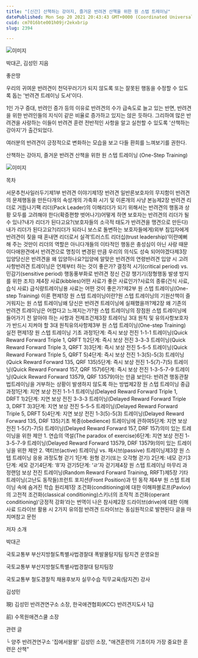 ```yaml
---
title: "[신간] 산책하는 강아지, 즐거운 반려견 산책을 위한 원 스텝 트레이닝"
datePublished: Mon Sep 20 2021 20:43:43 GMT+0000 (Coordinated Universal Time)
cuid: cm7016bte001h09jr2ekxbrip
slug: 2394

---
```



![이미지](https://cdn.hashnode.com/res/hashnode/image/upload/v1739251057550/18e7d018-63d6-4b4d-bf1b-05e377703545.jpeg)

박대곤, 김성민 지음

좋은땅

우리의 귀여운 반려견이 천덕꾸러기가 되지 않도록 또는 잘못된 행동을 수정할 수 있도록 돕는 '반려견 트레이닝 도서'이다.

1인 가구 증대, 반려인 증가 등의 이유로 반려견의 수가 급속도로 늘고 있는 반면, 반려견을 위한 반려인들의 지식이 같은 비율로 증가하고 있지는 않은 듯하다. 그리하여 많은 반려견을 사랑하는 이들이 반려견 훈련 전반적인 사항을 알고 실천할 수 있도록 '산책하는 강아지'가 출간되었다.

여러분의 반려견이 긍정적으로 변화하는 모습을 보고 다들 환희를 느껴보기를 권한다.

산책하는 강아지, 즐거운 반려견 산책을 위한 원 스텝 트레이닝 (One-Step Training)

![이미지](https://cdn.hashnode.com/res/hashnode/image/upload/v1739251059593/5b04585c-9fb5-46e2-9104-6bcc1e13541f.jpeg)

목차

서문추천사일러두기제1부 반려견 이야기제1장 반려견 일반론보호자의 무지함이 반려견의 문제행동을 만든다개의 속성개의 가축화 시기 및 이론개의 사냥 본능제2장 반려견 리더로 거듭나기팩 리더(Pack Leader)의 이해리더가 되기 위해서는 반려견의 행동과 상황 모두를 고려해야 한다(확증편향 벗어나기)어떻게 하면 보호자는 반려견의 리더가 될 수 있나?내가 리더가 된다고요?(보호자들의 소극적 태도가 반려견을 맹견으로 만든다)내가 리더가 된다고요?(리더가 되라니 보스로 돌변하는 보호자들에게)외부 침입자에게 반려견이 짖을 때 혼내면 리더로서 실격‘트러스트 리더십(trust leadership)’이란예뻐해 주는 것만이 리더의 역할은 아니다개들의 이타적인 행동은 충성심이 아닌 사랑 때문이다애완견에서 반려견으로 명칭이 변경된 만큼 우리의 의식도 성숙 되어야겠다제3장 입양당신은 반려견을 왜 입양하나요?입양에 알맞은 반려견의 연령반려견 입양 시 고려사항반려견 트레이닝은 언제부터 하는 것이 좋은가? 결정적 시기(critical period) vs. 민감기(sensitive period) 행동풍부화로 반려견 정신 건강 챙기기(정형행동 발생 방지를 위한 조치) 제4장 사료(kibbles)어떤 사료가 좋은 사료인가?사료의 종류(건식 사료, 습식 사료) 급식량트레이닝용 사료는 어떤 것이 좋은가?제2부 원 스텝 트레이닝(One-step Training) 이론 편제1장 원 스텝 트레이닝이란?원 스텝 트레이닝의 기원산책이 즐거워지는 원 스텝 트레이닝왜 당신은 반려견 트레이닝에 실패했을까?제2장 왜 기존의 반려견 트레이닝은 어렵다고 느껴지는가?원 스텝 트레이닝의 장점원 스텝 트레이닝에 들어가기 전 알아야 하는 사항과 전제조건제3장 트레이닝 3대 원칙 및 유의사항보호자가 반드시 지켜야 할 3대 원칙유의사항제3부 원 스텝 트레이닝(One-step Training) 실전 편제1장 원 스텝 트레이닝 기초 과정1단계: 즉시 보상 전진 1-1-1 트레이닝(Quick Reward Forward Triple 1, QRFT 1)2단계: 즉시 보상 전진 3-3-3 트레이닝(Quick Reward Forward Triple 3, QRFT 3)3단계: 즉시 보상 전진 5-5-5 트레이닝(Quick Reward Forward Triple 5, QRFT 5)4단계: 즉시 보상 전진 1-3(5)-5(3) 트레이닝(Quick Reward Forward 135, QRF 135)5단계: 즉시 보상 전진 1-5(7)-7(5) 트레이닝(Quick Reward Forward 157, QRF 157)6단계: 즉시 보상 전진 1-3-5-7-9 트레이닝(Quick Reward Forward 13579, QRF 13579)아는 만큼 보인다: 반려견 행동관찰법트레이닝을 거부하는 상황이 발생하지 않도록 하는 방법제2장 원 스텝 트레이닝 중급 과정1단계: 지연 보상 전진 1-1-1 트레이닝(Delayed Reward Forward Triple 1, DRFT 1)2단계: 지연 보상 전진 3-3-3 트레이닝(Delayed Reward Forward Triple 3, DRFT 3)3단계: 지연 보상 전진 5-5-5 트레이닝(Delayed Reward Forward Triple 5, DRFT 5)4단계: 지연 보상 전진 1-3(5)-5(3) 트레이닝(Delayed Reward Forward 135, DRF 135)기초 복종(obedience) 트레이닝에 관하여5단계: 지연 보상 전진 1-5(7)-7(5) 트레이닝(Delayed Reward Forward 157, DRF 157)의미 있는 트레이닝을 위한 제안 1. 연습의 역설(The paradox of exercise)6단계: 지연 보상 전진 1-3-5-7-9 트레이닝(Delayed Reward Forward 13579, DRF 13579)의미 있는 트레이닝을 위한 제안 2. 액티브(active) 트레이닝 vs. 패시브(passive) 트레이닝제3장 원 스텝 트레이닝 응용 과정도형 걷기 1단계: 원형 걷기(또는 오각형 걷기) 2단계: 네모 걷기3단계: 세모 걷기4단계: ‘8’자 걷기5단계: ‘ㄹ’자 걷기제4장 원 스텝 트레이닝 마무리 과정랜덤 보상 전진 트레이닝(Random Reward Forward Training, RRFT)제5장 기타 트레이닝(고난도 동작들)프런트 포지션(Front Position)과 턴 동작 제4부 원 스텝 트레이닝 속에 숨겨진 학습 원리제1장 조건화(conditioning)에 대한 이해파블로프(Pavlov)의 고전적 조건화(classical conditioning)스키너의 조작적 조건화(operant conditioning)‘긍정적 강화’라는 번역이 나은 참사제2장 드라이브(drive)에 대한 이해사료 드라이브 활용 시 2가지 유의점 반려견 드라이브는 동심원적으로 발현된다 글을 마치며참고 문헌

저자 소개

박대곤

국토교통부 부산지방철도특별사법경찰대 폭발물탐지팀 탐지견 운영요원

국토교통부 부산지방철도특별사법경찰대 탐지팀장

국토교통부 철도경찰직 채용후보자 실무수습 직무교육(탐지견) 강사

김성민

現) 김성민 반려견연구소 소장, 한국애견협회(KCC) 반려견지도사 1급

前) 수목원애견스쿨 소장

관련 글

└ 양주 반려견연구소 '집에서왈왈' 김성민 소장, "애견훈련의 기초이자 가장 중요한 훈련은 산책"
